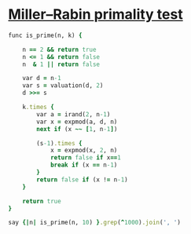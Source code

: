 [1]: http://rosettacode.org/wiki/Miller–Rabin_primality_test

# [Miller–Rabin primality test][1]

```ruby
func is_prime(n, k) {

    n == 2 && return true
    n <= 1 && return false
    n  & 1 || return false

    var d = n-1
    var s = valuation(d, 2)
    d >>= s

    k.times {
        var a = irand(2, n-1)
        var x = expmod(a, d, n)
        next if (x ~~ [1, n-1])

        (s-1).times {
            x = expmod(x, 2, n)
            return false if x==1
            break if (x == n-1)
        }
        return false if (x != n-1)
    }

    return true
}

say {|n| is_prime(n, 10) }.grep(^1000).join(', ')
```
